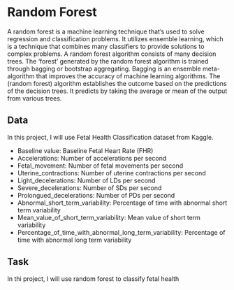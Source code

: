 # Random Forest
A random forest is a machine learning technique that’s used to solve regression and classification problems. It utilizes ensemble learning, which is a technique that combines many classifiers to provide solutions to complex problems. A random forest algorithm consists of many decision trees. The ‘forest’ generated by the random forest algorithm is trained through bagging or bootstrap aggregating. Bagging is an ensemble meta-algorithm that improves the accuracy of machine learning algorithms. The (random forest) algorithm establishes the outcome based on the predictions of the decision trees. It predicts by taking the average or mean of the output from various trees. 

## Data
In this project, I will use Fetal Health Classification dataset from Kaggle.
- Baseline value: Baseline Fetal Heart Rate (FHR)
- Accelerations: Number of accelerations per second
- Fetal_movement: Number of fetal movements per second
- Uterine_contractions: Number of uterine contractions per second
- Light_decelerations: Number of LDs per second
- Severe_decelerations: Number of SDs per second
- Prolongued_decelerations: Number of PDs per second
- Abnormal_short_term_variability: Percentage of time with abnormal short term variability
- Mean_value_of_short_term_variability: Mean value of short term variability
- Percentage_of_time_with_abnormal_long_term_variability: Percentage of time with abnormal long term variability

## Task
In thi project, I will use random forest to classify fetal health
